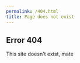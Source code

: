 ```yaml
---
permalink: /404.html
title: Page does not exist
---
```

## Error 404  
  
This site doesn't exist, mate
